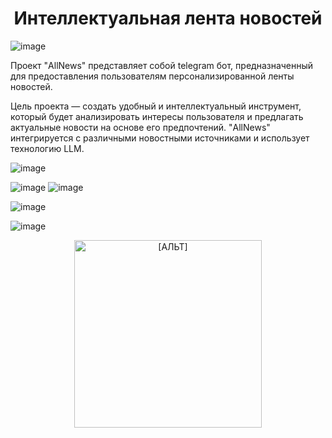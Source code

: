 <h1 align="center">Интеллектуальная лента новостей</h1>

![image](https://github.com/user-attachments/assets/8478970e-5cd8-425f-962b-4e10dc5b502a)


<p>Проект "AllNews" представляет собой telegram бот, предназначенный для предоставления пользователям персонализированной ленты новостей.</p>
<p>Цель проекта — создать удобный и интеллектуальный инструмент, который будет анализировать интересы пользователя и предлагать актуальные новости на основе его предпочтений. "AllNews" интегрируется с различными новостными источниками и использует технологию LLM.</p>


![image](https://github.com/user-attachments/assets/796b46b6-b03a-4dd7-ab0a-c9b32aa55940)

![image](https://github.com/user-attachments/assets/61182aa7-7304-4d0a-b086-c9a83b7236ed)
![image](https://github.com/user-attachments/assets/db92b9e9-6ac2-46dd-8cb1-eaceaf40d1bb)

![image](https://github.com/user-attachments/assets/bd75ce56-cf29-44b2-8db9-3e760fdf7fa3)

![image](https://github.com/user-attachments/assets/2dede615-e861-4c5f-9b70-657a288100c7)

<p align="center">
  <img src="https://github.com/user-attachments/assets/e165df8f-9450-4424-9cc7-8724df6982c8" alt="[АЛЬТ]" width="300" height="auto" />
</p>
